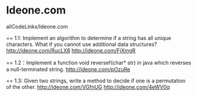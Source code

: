Ideone.com
==========

allCodeLinks/Ideone.com

==
1.1: Implement an algorithm to determine if a string has all unique characters. What if
you cannot use additional data structures?
http://ideone.com/RucLX8
http://ideone.com/FjXmgR

==
1.2：Implement a function void reversef(char* str) in java which reverses a null-terminated string.
http://ideone.com/pOzuRe

==
1.3: Given two strings, write a method to decide if one is a permutation of the other.
http://ideone.com/VGfnUG
http://ideone.com/4eWV0q
